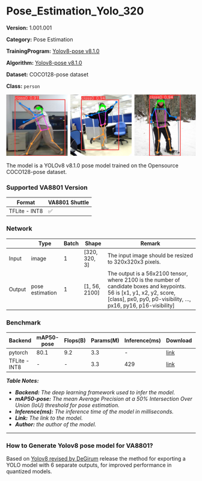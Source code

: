 # Pose_Estimation_Yolo_320

**Version:** 1.001.001

**Category:** Pose Estimation

**TrainingProgram:** [Yolov8-pose v8.1.0](https://github.com/ultralytics/ultralytics/releases/tag/v8.1.0) 

**Algorithm:** [Yolov8-pose v8.1.0](https://github.com/ultralytics/ultralytics/releases/tag/v8.1.0)

**Dataset:** COCO128-pose dataset

**Class:** `person`

![Pose_Estimation](./VA8801_Pose-Yolo.png)

The model is a YOLOv8 v8.1.0 pose model trained on the Opensource COCO128-pose dataset.

### Supported VA8801 Version

| Format | VA8801 Shuttle  |
| --- | --- |
| TFLite - INT8 | ✅ |

### Network

|  | Type | Batch | Shape | Remark |
| --- | --- | --- | --- | --- |
| Input | image | 1 | [320, 320, 3] | The input image should be resized to 320x320x3 pixels. |
| Output | pose estimation | 1 | [1, 56, 2100] | The output is a 56x2100 tensor, where 2100 is the number of candidate boxes and keypoints. 56 is [x1, y1, x2, y2, score, [class], px0, py0, p0-visibility, …, px16, py16, p16-visibility] |

### Benchmark

| Backend | mAP50-pose | Flops(B) | Params(M) | Inference(ms) | Download | Author |
| --- | --- | --- | --- | --- | --- | --- |
| pytorch | 80.1 | 9.2 | 3.3 | - | [link](https://github.com/ultralytics/assets/releases/download/v0.0.0/yolov8n-pose.pt) | ultralytics |
| TFLite - INT8 | - | - | 3.3 | 429 | [link](./yolov8n-pose_full_integer_quant_320.tflite) | ultralytics |

***Table Notes:***

- ***Backend:** The deep learning framework used to infer the model.*
- ***mAP50-pose:** The mean Average Precision at a 50% Intersection Over Union (IoU) threshold for pose estimation.*
- ***Inference(ms):** The inference time of the model in milliseconds.*
- ***Link:** The link to the model.*
- ***Author:** the author of the model.*

---

### How to Generate Yolov8 pose model for VA8801?
Based on [Yolov8 revised by DeGirum](https://github.com/DeGirum/ultralytics_degirum) release the method for exporting a YOLO model with 6 separate outputs, for improved performance in quantized models. 

